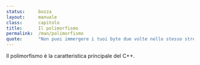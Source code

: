 ```yaml
---
status:     bozza
layout:     manuale
class:      capitolo
title:      Il polimorfismo
permalink:  /man/polimorfismo
quote:      "Non puoi immergere i tuoi byte due volte nello stesso stream"
---
```


Il polimorfismo è la caratteristica principale del C++.

<!--

che uno dei caratteri di una folle stravaganza è un uso troppo entusiasta dell’analogia.
Dawkins, Richard. L'orologiaio cieco: Creazione o evoluzione? (Italian Edition) . MONDADORI. Kindle Edition. 

Data una classe: `umano` si possono ridefinire gli operatori di relazione per capire se un oggetto sia piò o meno ricco o più o meno giovane di un altro, ma sarebbe estremamente complesso scrivere una funzione che permetta di capire se un oggetto sia più o meno amato da un altro.
Nel caso di oggetti che hanno una linea genealogica comune, la funzione potrebbe basarsi, come dice Dawkins, sulla percentuale di DNA che i due oggetti condividono, moltiplicata per il tempo passato insieme, tenendo conto anche di com'è stato quel tempo, ma nel caso di due oggetti che appartengono a genealogie differenti, quale sarebbe l'algoritmo?

Riprendere la genealogia di classi del capitolo precedente ed esaminare la funzione virtuale pura `isGood` nelle sue variazioni: nel caso della classe `Mare`, il risultato è già definito perché lo ha determinato Dio; per le altre classi, non è altrettanto certo.
Ogni categoria ha una sua implementazione di questa funzione, uno specifico criterio di riscontro per determinare ciò che debba essere considerato ben fatto. 
Per alcuni è il pubblico: il droghiere ti chiede di assaggiare le olive, lo scrittore ti fa leggere ciò che ha scritto, l'attore aspetta la risata o l'applauso alla fine della scena.
Per i filosofi è `true` tutto ciò che può essere descritto con le parole; per gli scienziati, tutto ciò che può esssere descritto dalla matematica; per gli informatici è `true` tutto quello che può essere descritto dal codice. 

v. Kant citato da Hertha von Dechend nella prefazione tedesca a Il Mulino di Amleto

Le diverse religioni, possono essere delle forme derivate di una stessa mistica iniziale?%nl;Esistono dei "dati membro" e delle funzioni comuni, che siano state ridefinite con il passare del tempo, ma che facciano capo a un corpo di credenze (o di nozioni) iniziale?%nl;Anche solo in questa mappa, se ne trovano diverse (p.es. Empedocle -&gt; Poe).%nl;%nl;Cos&#xec; come le classi di un lunguaggio OO sono ridefinite per adattarsi a uno specifico contesto di utilizzo, cos&#xec; pure la Mistica iniziale potrebbe essere stata "overloaded" per adattarsi a uno specifico luogo o tempo.%nl;Se fosse cos&#xec;, tanto pi&#xf9; si va indietro nel tempo, e quindi nella gerarchia di classi, tanto pi&#xf9; ci si dovrebbe avvicinare alle caratteristiche proprie della Mistica.%nl;%nl;E' possibile definire una gerarchia di classi figlie della classe astratta "credo"?%nl;(semplificando molto, visto che sono le 3 di notte) Budda e Zoroastro influenzano i greci, che influenzano gli ebrei, che a loro volta infulenzano i cristiani, che alla fine producono i Testimoni di Geova...%nl;%nl;Allo stesso modo (sempre semplificando), dal C si &#xe8; evoluto il C++ e dal C++, Java.%nl;Sfortunatamente, per&#xf2;, i (cattivi) programmatori Java hanno fatto alla programmazione quello che i cattolici hanno fatto al cristianesimo.
V. Corano

Quando il programmatore definisce un nuovo tipo di dato per mezzo di una o più classi, può allo stesso tempo istruire le funzioni e gli operatori del linguaggio ad utilizzarlo correttamente.

Noi viviamo prevalentemente sulla terraferma e riteniamo perciò che la normalità sia questa. Se però si trascorre un lungo periodo di tempo su una nave o in un'isola, si ha modo di capire come la normalità sia l'acqua e la terra sia solo un'eccezione.
Similmente, noi diamo grande importanza al ciclo di nascita, riproduzione e morte che chiamiamo "vita" e in essa vediamo il fine ultimo dell'universo, dimenticandoci che la vita è solo un caso particolare di esistenza e che un universo di sassi sarebbe comunque prodigioso.
Ciascuna forma di vita consociata, per poter sopravvivere, richiede la legittimazione di alcune follie biologiche.
Il rispetto di queste follie, essendo in-naturale, richiede l'istituzione di un livello superiore di costrizione, ovvero un corpo di regole formali ancora più distante del precedente dal comportamento biologico degli esseri viventi.
Con il passare del tempo, molte di queste convenzioni nate in seguito a esigenze contingenti, finiscono inevitabilmente per contrastare con il senso comune di giustizia e devono essere o abolite o modificate, solo che ciascuna modifica o adattamento invece di renderle più "giuste", le allontana ulteriormente dal loro scòpo iniziale e le rende soggette a interpretazioni errate o addirittura opposte a quelle che era il loro fine primario.
Sant'Agostino ha detto la stessa cosa, ma molto meglio di quanto stia
facendo io adesso.

Si vede che era sobrio.

La specializzazione come un male.

"La specializzazione va bene per gli insetti" (dove l'ho letto?)

Un tempo, l'uomo virtuoso sapeva fare molte cose, più o meno bene.

Ora se ne sa fare solo una, benissimo.

Si cerca l'eccesso, il continuo superamento del limite.

Lo sport (citare Arlìa?), da attività formativa è diventato una forma di intrattenimento e, come tale, deve essere sempre più spettacolare.
Lo sportivo è visto come un costoso strumento usa e getta.

È però importante che il polimorfismo non dia luogo ad anfibologie.
Non ti dirò cosa vuol dire, cercalo sul vocabolario come ho fatto io.

parlare degli operatori di cast 
dynamic_cast <new_type> (expression)
reinterpret_cast <new_type> (expression)
static_cast <new_type> (expression)
const_cast <new_type> (expression)

-->
